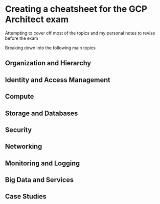 # Creating a cheatsheet for the GCP Architect exam

Attempting to cover off most of the topics and my personal notes to revise before the exam

Breaking down into the following main topics

## Organization and Hierarchy

## Identity and Access Management

## Compute

## Storage and Databases

## Security

## Networking

## Monitoring and Logging

## Big Data and Services

## Case Studies